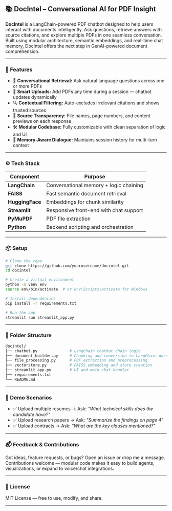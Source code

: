 ## 📚 DocIntel – Conversational AI for PDF Insight

**DocIntel** is a LangChain-powered PDF chatbot designed to help users interact with documents intelligently. Ask questions, retrieve answers with source citations, and explore multiple PDFs in one seamless conversation. Built using modular architecture, semantic embeddings, and real-time chat memory, DocIntel offers the next step in GenAI-powered document comprehension.

---

### 🚀 Features

- 🧠 **Conversational Retrieval:** Ask natural language questions across one or more PDFs  
- 📄 **Smart Uploads:** Add PDFs any time during a session — chatbot updates dynamically  
- 🔍 **Contextual Filtering:** Auto-excludes irrelevant citations and shows trusted sources  
- 🧾 **Source Transparency:** File names, page numbers, and content previews on each response  
- 🛠️ **Modular Codebase:** Fully customizable with clean separation of logic and UI  
- 💬 **Memory-Aware Dialogue:** Maintains session history for multi-turn context

---

### ⚙️ Tech Stack

| Component      | Purpose                                 |
|----------------|------------------------------------------|
| **LangChain**  | Conversational memory + logic chaining   |
| **FAISS**      | Fast semantic document retrieval         |
| **HuggingFace**| Embeddings for chunk similarity          |
| **Streamlit**  | Responsive front-end with chat support   |
| **PyMuPDF**    | PDF file extraction                      |
| **Python**     | Backend scripting and orchestration      |

---

### 📦 Setup

```bash
# Clone the repo
git clone https://github.com/yourusername/docintel.git
cd docintel

# Create a virtual environment
python -m venv env
source env/bin/activate  # or env\Scripts\activate for Windows

# Install dependencies
pip install -r requirements.txt

# Run the app
streamlit run streamlit_app.py
```

---

### 📁 Folder Structure

```bash
docintel/
├── chatbot.py              # LangChain chatbot chain logic
├── document_builder.py     # Chunking and conversion to LangChain docs
├── file_processing.py      # PDF extraction and preprocessing
├── vectorstore.py          # FAISS embedding and store creation
├── streamlit_app.py        # UI and main chat handler
├── requirements.txt
└── README.md
```

---

### 🧪 Demo Scenarios

- ✅ Upload multiple resumes → Ask: *"What technical skills does the candidate have?"*  
- ✅ Upload research papers → Ask: *"Summarize the findings on page 4"*  
- ✅ Upload contracts → Ask: *"What are the key clauses mentioned?"*

---

### 📬 Feedback & Contributions

Got ideas, feature requests, or bugs? Open an issue or drop me a message. Contributions welcome — modular code makes it easy to build agents, visualizations, or expand to voice/chat integrations.

---

### 📜 License

MIT License — free to use, modify, and share.

---

